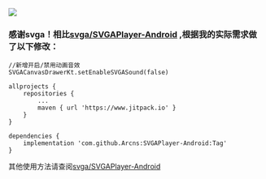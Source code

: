 [![](https://www.jitpack.io/v/Arcns/SVGAPlayer-Android.svg)](https://www.jitpack.io/#Arcns/SVGAPlayer-Android)

### 感谢svga！相比[svga/SVGAPlayer-Android](https://github.com/svga/SVGAPlayer-Android) ,根据我的实际需求做了以下修改：
```
//新增开启/禁用动画音效
SVGACanvasDrawerKt.setEnableSVGASound(false)
```

```
allprojects {
	repositories {
		...
		maven { url 'https://www.jitpack.io' }
	}
}
```
	
```
dependencies {
	implementation 'com.github.Arcns:SVGAPlayer-Android:Tag'
}
```

其他使用方法请查阅[svga/SVGAPlayer-Android](https://github.com/svga/SVGAPlayer-Android)
